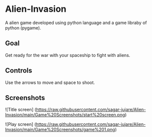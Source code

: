 # Alien-Invasion
A alien game developed using python language and a game libraby of python (pygame).

## Goal
Get ready for the war with your spaceship to fight with aliens.

## Controls

Use the arrows to move and space to shoot.

## Screenshots

![Title screen] (https://raw.githubusercontent.com/sagar-jujare/Alien-Invasion/main/Game%20Screenshots/start%20screen.png)

![Play screen] (https://raw.githubusercontent.com/sagar-jujare/Alien-Invasion/main/Game%20Screenshots/game%201.png)
